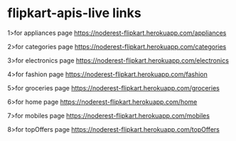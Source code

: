 # flipkart-apis-live links


1>for appliances page https://noderest-flipkart.herokuapp.com/appliances

2>for categories page https://noderest-flipkart.herokuapp.com/categories

3>for electronics page https://noderest-flipkart.herokuapp.com/electronics

4>for fashion page https://noderest-flipkart.herokuapp.com/fashion

5>for groceries page https://noderest-flipkart.herokuapp.com/groceries

6>for home page https://noderest-flipkart.herokuapp.com/home

7>for mobiles page https://noderest-flipkart.herokuapp.com/mobiles

8>for topOffers page https://noderest-flipkart.herokuapp.com/topOffers
